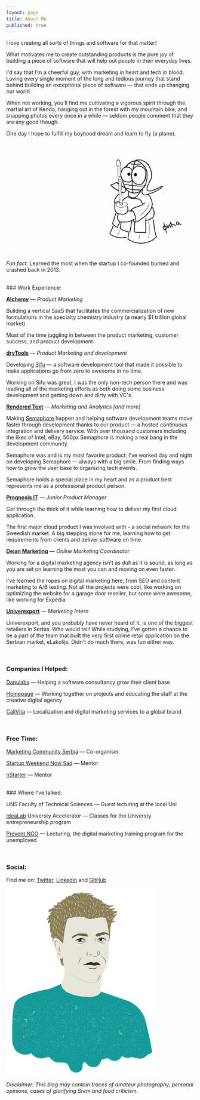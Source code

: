 ```yaml
---
layout: page
title: About Me
published: true
---
```


I love creating all sorts of things and software for that matter!

What motivates me to create outstanding products is the pure joy of building a piece of software that will help out people in their everyday lives.

I'd say that I’m a cheerful guy, with marketing in heart and tech in blood. Loving every single moment of the long and tedious journey that stand behind building an exceptional piece of software — that ends up changing our world.

When not working, you’ll find me cultivating a vigorous spirit through the martial art of Kendo, hanging out in the forest with my mountain bike, and snapping photos every once in a while — seldom people comment that they are any good though. 

One day I hope to fulfill my boyhood dream and learn to fly (a plane).

![Fica Kendo](https://github.com/FilipKmn/filipkmn.github.io/blob/master/assets/images/AboutMe.png?raw=true)

_Fun fact:_ Learned the most when the startup I co-founded burned and crashed back in 2013.

<br>
### Work Experience:


**[Alchemy](https://alchemy.cloud/)** — _Product Marketing_

Building a vertical SaaS that facilitates the commercialization of new formulations in the specialty chemistry industry (a nearly $1 trillion global market). 

Most of the time juggling in between the product marketing, customer success, and product development. 

**[dryTools](http://drytools.co/)** — _Product Marketing and development_

Developing [Sifu](https://codesifu.com/) — a software development tool that made it possible to make applications go from zero to awesome in no time. 

Working on Sifu was great, I was the only non-tech person there and was leading all of the marketing efforts as both doing some business development and getting down and dirty with VC's.

**[Rendered Text](http://renderedtext.com/)** — _Marketing and Analytics [and more]_

Making [Semaphore](https://semaphoreci.com) happen and helping software development teams move faster through development thanks to our product — a hosted continuous integration and delivery service. With over thousand customers including the likes of Intel, eBay, 500px Semaphore is making a real bang in the development community.

Semaphore was and is my most favorite product. I've worked day and night on developing Semaphore — always with a big smile. From finding ways how to grow the user base to organizing tech events. 

Semaphore holds a special place in my heart and as a product best represents me as a professional product person.

**[Prognosis IT](http://www.renator.net/)** — _Junior Product Manager_

Got through the thick of it while learning how to deliver my first cloud application. 

The first major cloud product I was involved with – a social network for the Sweedish market. A big stepping stone for me, learning how to get requirements from clients and deliver software on time.

**[Dejan Marketing](https://dejanseo.com.au/)** — _Online Marketing Coordinator_

Working for a digital marketing agency isn't as dull as it is sound, as long as you are set on learning the most you can and moving on even faster.

I've learned the ropes on digital marketing here, from SEO and content marketing to A/B testing. Not all the projects were cool, like working on optimizing the website for a garage door reseller, but some were awesome, like working for Expedia.

**[Univerexport](https://univerexport.rs/)** — _Marketing Intern_

Univerexport, and you probably have never heard of it, is one of the biggest retailers in Serbia. Who would tell! While studying, I've gotten a chance to be a part of the team that built the very first online retail application on the Serbian market, eLakolije. Didn't do much there, was fun either way.

<br>

### Companies I Helped:



[Danulabs](https://www.m-pioneers.com/) — Helping a software consultancy grow their client base 

[Homepage](https://homepage.rs/) — Working together on projects and educating the staff at the creative digital agency

[CaliVita](https://serbia.calivita.com/) — Localization and digital marketing services to a global brand

<br>

### Free Time:


[Marketing Community Serbia](https://www.facebook.com/groups/marketing.zajednica/) — Co-organiser

[Startup Weekend Novi Sad](http://swns.nstarter.co/) — Mentor

[nStarter](nstarter.co) — Mentor

<br>
### Where I've talked:

UNS Faculty of Technical Sciences — Guest lecturing at the local Uni

[IdeaLab](http://www.idealab.rs/) Universty Accelerator — Classes for the Universty entrepreneurship program

[Prevent NGO](http://prevent.org.rs/) — Lecturing, the digital marketing training program for the unemployed


<br>

### Social:


Find me on: [Twitter](https://twitter.com/filipkmn), [LinkedIn](https://www.linkedin.com/in/filipkomnenovic) and [GitHub](https://github.com/filipkmn)  

![Skecth by Tamara Cubrilo](https://github.com/FilipKmn/filipkmn.github.io/blob/master/assets/images/fiko%20(2).png?raw=true)

*Disclaimer: This blog may contain traces of amateur photography, personal
opinions, cases of glorifying Srem and food criticism.*
